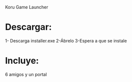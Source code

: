 Koru Game Launcher
# Descargar:
1- Descarga installer.exe
2-Ábrelo
3-Espera a que se instale
# Incluye:
6 amigos y un portal

